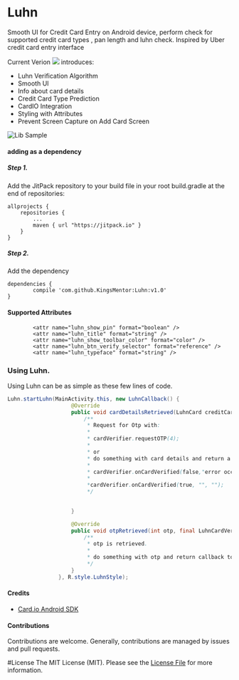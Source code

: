 # Luhn
Smooth UI for Credit Card Entry on Android device, perform check for supported credit card types , pan length and luhn check. Inspired by Uber credit card entry interface



Current Verion [![](https://jitpack.io/v/KingsMentor/Luhn.svg)](https://jitpack.io/#KingsMentor/Luhn) introduces:
* Luhn Verification Algorithm
* Smooth UI
* Info about card details
* Credit Card Type Prediction 
* CardIO Integration
* Styling with Attributes
* Prevent Screen Capture on Add Card Screen

![Lib Sample](https://github.com/KingsMentor/Luhn/blob/master/screenshots/add_card_collage.jpg)



#### adding as a dependency

##### Step 1. 
Add the JitPack repository to your build file in your root build.gradle at the end of repositories:

	allprojects {
		repositories {
			...
			maven { url "https://jitpack.io" }
		}
	}
##### Step 2. 
Add the dependency

	dependencies {
	        compile 'com.github.KingsMentor:Luhn:v1.0'
	}

#### Supported Attributes
```
        <attr name="luhn_show_pin" format="boolean" />
        <attr name="luhn_title" format="string" />
        <attr name="luhn_show_toolbar_color" format="color" />
        <attr name="luhn_btn_verify_selector" format="reference" />
        <attr name="luhn_typeface" format="string" />
```

### Using Luhn.
Using Luhn can be as simple as these few lines of code.

```java
Luhn.startLuhn(MainActivity.this, new LuhnCallback() {
                    @Override
                    public void cardDetailsRetrieved(LuhnCard creditCard, final LuhnCardVerifier cardVerifier) {
                        /**
                         * Request for Otp with:
                         *
                         * cardVerifier.requestOTP(4);
                         *
                         * or 
                         * do something with card details and return a callback to luhn using
                         *
                         * cardVerifier.onCardVerified(false,"error occured","error message");
                         *
                         *cardVerifier.onCardVerified(true, "", "");
                         */
                        

                    }

                    @Override
                    public void otpRetrieved(int otp, final LuhnCardVerifier cardVerifier) {
                        /**
                         * otp is retrieved.
                         * 
                         * do something with otp and return callback to Luhn
                         */
                    }
                }, R.style.LuhnStyle);
```


#### Credits

* <a href="https://github.com/card-io/card.io-Android-SDK" target="_blank">Card.io Android SDK</a>



#### Contributions 

Contributions are welcome. Generally, contributions are managed by issues and pull requests.

#License
The MIT License (MIT). Please see the [License File](https://github.com/KingsMentor/MobileVisionBarcodeScanner/blob/master/license) for more information.
